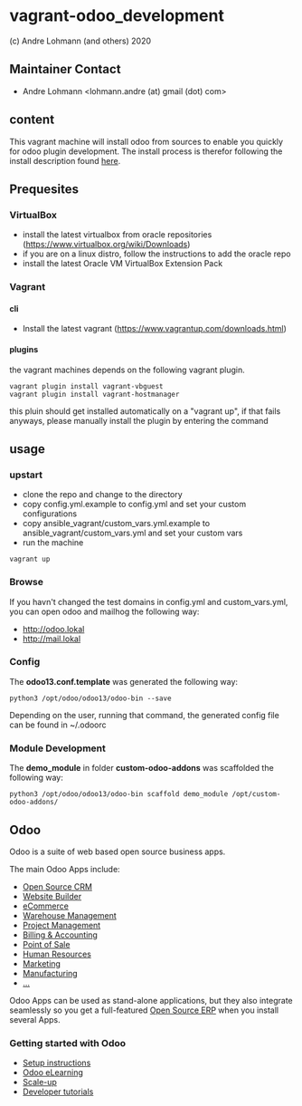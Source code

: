 # vagrant-odoo_development

(c) Andre Lohmann (and others) 2020

## Maintainer Contact
 * Andre Lohmann
   <lohmann.andre (at) gmail (dot) com>

## content

This vagrant machine will install odoo from sources to enable you quickly for odoo plugin development.
The install process is therefor following the install description found [here](https://www.odoo.com/documentation/13.0/setup/install.html#id7).

## Prequesites

### VirtualBox

  * install the latest virtualbox from oracle repositories (https://www.virtualbox.org/wiki/Downloads)
  * if you are on a linux distro, follow the instructions to add the oracle repo
  * install the latest Oracle VM VirtualBox Extension Pack

### Vagrant

#### cli

  * Install the latest vagrant (https://www.vagrantup.com/downloads.html)

#### plugins

the vagrant machines depends on the following vagrant plugin.

```
vagrant plugin install vagrant-vbguest
vagrant plugin install vagrant-hostmanager
```

this pluin should get installed automatically on a "vagrant up", if that fails anyways, please manually install the plugin by entering the command

## usage

### upstart

  * clone the repo and change to the directory
  * copy config.yml.example to config.yml and set your custom configurations
  * copy ansible_vagrant/custom_vars.yml.example to ansible_vagrant/custom_vars.yml and set your custom vars
  * run the machine

```
vagrant up
```

### Browse

If you havn't changed the test domains in config.yml and custom_vars.yml, you can open odoo and mailhog the following way:

  * http://odoo.lokal
  * http://mail.lokal

### Config

The **odoo13.conf.template** was generated the following way:

```
python3 /opt/odoo/odoo13/odoo-bin --save
```

Depending on the user, running that command, the generated config file can be found in ~/.odoorc

### Module Development

The **demo_module** in folder **custom-odoo-addons** was scaffolded the following way:

```
python3 /opt/odoo/odoo13/odoo-bin scaffold demo_module /opt/custom-odoo-addons/
```

## Odoo

Odoo is a suite of web based open source business apps.

The main Odoo Apps include:
  * [Open Source CRM](https://www.odoo.com/page/crm)
  * [Website Builder](https://www.odoo.com/page/website-builder)
  * [eCommerce](https://www.odoo.com/page/e-commerce)
  * [Warehouse Management](https://www.odoo.com/page/warehouse)
  * [Project Management](https://www.odoo.com/page/project-management)
  * [Billing & Accounting](https://www.odoo.com/page/accounting)
  * [Point of Sale](https://www.odoo.com/page/point-of-sale)
  * [Human Resources](https://www.odoo.com/page/employees)
  * [Marketing](https://www.odoo.com/page/lead-automation)
  * [Manufacturing](https://www.odoo.com/page/manufacturing)
  * [...](https://www.odoo.com/#apps)

Odoo Apps can be used as stand-alone applications, but they also integrate seamlessly so you get
a full-featured [Open Source ERP](https://www.odoo.com) when you install several Apps.


### Getting started with Odoo

  * [Setup instructions](https://www.odoo.com/documentation/13.0/setup/install.html)
  * [Odoo eLearning](https://www.odoo.com/slides)
  * [Scale-up](https://www.odoo.com/page/scale-up-business-game)
  * [Developer tutorials](https://www.odoo.com/documentation/13.0/tutorials.html)
